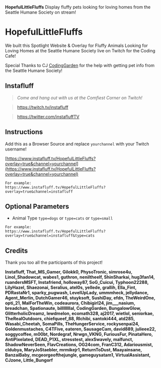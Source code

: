 **HopefulLittleFluffs** Display fluffy pets looking for loving homes from the Seattle Humane Society on stream!

# HopefulLittleFluffs
We built this Spotlight Website & Overlay for Fluffy Animals Looking for Loving Homes at the Seattle Humane Society live on Twitch for the Coding Cafe!

Special Thanks to CJ [CodingGarden](https://twitch.tv/CodingGarden) for the help with getting pet info from the Seattle Humane Society!

## Instafluff ##
> *Come and hang out with us at the Comfiest Corner on Twitch!*

> https://twitch.tv/instafluff

> https://twitter.com/instafluffTV

## Instructions ##

Add this as a Browser Source and replace `yourchannel` with your Twitch username!

[https://www.instafluff.tv/HopefulLittleFluffs?overlay=true&channel=yourchannel](https://www.instafluff.tv/HopefulLittleFluffs?overlay=true&channel=yourchannel)

```
For example:
https://www.instafluff.tv/HopefulLittleFluffs?overlay=true&channel=instafluff
```

## Optional Parameters ##

- Animal Type `type=dogs` or `type=cats` or `type=small`

```
For example:
https://www.instafluff.tv/HopefulLittleFluffs?overlay=true&channel=instafluff&type=cats
```

## Credits ##
Thank you too all the participants of this project!

**Instafluff, That_MS_Gamer, Gilokk0, PhysoTronic, simrose4u, Linol_Shadowcat, wabes1, guthron, neniltheelf, ShinSharkai, hug3fan14, ruandersMSFT, Instafriend, holloway87, SoG_Cuicui, Typhoon22288, LilyHazel, Shaezonai, Seralius, atel0s, yellede, grallih, Ella_Fint, PDRastaNr1, sparky_pugwash, LevelUpLady, ummmheck, jellydance, Agent_Merlin, DutchGamer46, stuyksoft, SushiDay, efdn, TheWeirdOne, opti_21, MalForTheWin, codeaurora, Chibigirl24, jim___nasium, breadchan, Spationaute, billllllllal, CodingGarden, BungalowGlow, GlitterholicDreamz, lewdmelon, ecomath328, aj2017, wietlol, seniorkae, TheRealOutdoors, chiefqueef_88, Rlchibi, santoki444, atd285, Wasabi_Cheetah, SomaPills, TheHungerService, rockysenpai24, Goldenmustaches, C4TFive, eateren, SausageCam, david889, julieee22, soggycoffee, m00bt, Nordegraf, Nrwgn_VKNG, FuriousFur, PinataHero, AntiPixelated, DEAD_P1XL, stresstest, alexSwavely, malfunct, ShadowNeverSeen, FlavCreations, OG24com, FranC312, Adariousmist, cldubya, MaryJoStaebler, mrmikejr1, ReturnToDust, Maayainsane, BanzaiBaby, mcgeorgeofthejungle, gameguysatam1, VirtualAssistant, CJzone, Little_Bungorf**
